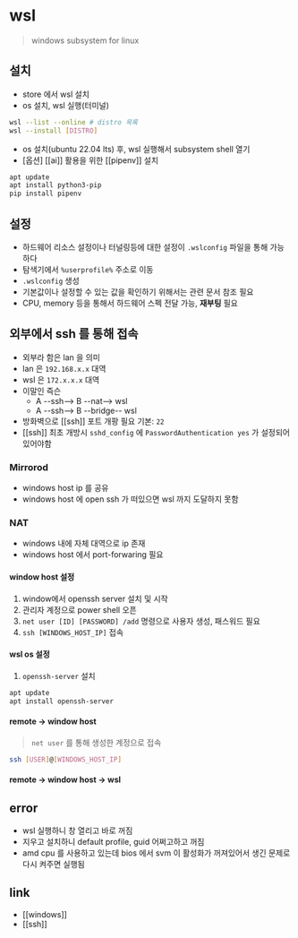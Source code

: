 # wsl
> windows subsystem for linux

## 설치
- store 에서 wsl 설치
- os 설치, wsl 실행(터미널)
```sh
wsl --list --online # distro 목록
wsl --install [DISTRO]
```
- os 설치(ubuntu 22.04 lts) 후, wsl 실행해서 subsystem shell 열기
- [옵션] [[ai]] 활용을 위한 [[pipenv]] 설치
```sh 
apt update
apt install python3-pip
pip install pipenv
```

## 설정
- 하드웨어 리소스 설정이나 터널링등에 대한 설정이 `.wslconfig` 파일을 통해 가능하다
- 탐색기에서 `%userprofile%` 주소로 이동
- `.wslconfig` 생성
- 기본값이나 설정할 수 있는 값을 확인하기 위해서는 관련 문서 참조 필요
- CPU, memory 등을 통해서 하드웨어 스펙 전달 가능, **재부팅** 필요

## 외부에서 ssh 를 통해 접속
- 외부라 함은 lan 을 의미
- lan 은 `192.168.x.x` 대역
- wsl 은 `172.x.x.x` 대역
- 이말인 즉슨
  - A --ssh--> B --nat--> wsl
  - A --ssh--> B --bridge-- wsl
- 방화벽으로 [[ssh]] 포트 개팡 필요 기본: `22`
- [[ssh]] 최초 개방시 `sshd_config` 에  `PasswordAuthentication yes` 가 설정되어 있어야함

### Mirrorod
- windows host ip 를 공유
- windows host 에 open ssh 가 떠있으면 wsl 까지 도달하지 못함

### NAT
- windows 내에 자체 대역으로 ip 존재
- windows host 에서 port-forwaring 필요

#### window host 설정
1. window에서 openssh server 설치 및 시작
2. 관리자 계정으로 power shell 오픈
3. `net user [ID] [PASSWORD] /add` 명령으로 사용자 생성, 패스워드 필요
4. `ssh [WINDOWS_HOST_IP]` 접속

#### wsl os 설정
1. `openssh-server` 설치
```sh 
apt update
apt install openssh-server
```

#### remote -> window host 
> `net user` 를 통해 생성한 계정으로 접속
```sh 
ssh [USER]@[WINDOWS_HOST_IP]
```

#### remote -> window host -> wsl

## error
- wsl 실행하니 창 열리고 바로 꺼짐
- 지우고 설치하니 default profile, guid 어쩌고하고 꺼짐
- amd cpu 를 사용하고 있는데 bios 에서 svm 이 활성화가 꺼져있어서 생긴 문제로 다시 켜주면 실행됨

## link
- [[windows]]
- [[ssh]]
